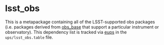 # lsst_obs

This is a metapackage containing all of the LSST-supported obs packages (i.e. packages derived from [obs_base](https://github.com/lsst/obs_base) that support a particular instrument or observatory). This dependency list is tracked via [eups](https://github.com/RobertLuptonTheGood/eups) in the `ups/lsst_obs.table` file.
